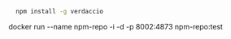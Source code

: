 

```bash
  npm install -g verdaccio
```


docker run --name npm-repo -i -d -p 8002:4873 npm-repo:test
